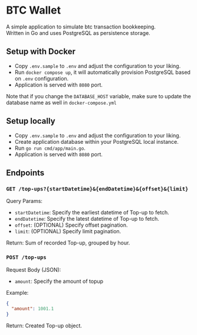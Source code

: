 # BTC Wallet
A simple application to simulate btc transaction bookkeeping.  
Written in Go and uses PostgreSQL as persistence storage.

## Setup with Docker
- Copy `.env.sample` to `.env` and adjust the configuration to your liking.
- Run `docker compose up`, it will automatically provision PostgreSQL based on `.env` configuration.
- Application is served with `8080` port.

Note that if you change the `DATABASE_HOST` variable, make sure to update the database name as well in `docker-compose.yml`

## Setup locally
- Copy `.env.sample` to `.env` and adjust the configuration to your liking.
- Create application database within your PostgreSQL local instance.
- Run `go run cmd/app/main.go`.
- Application is served with `8080` port.

## Endpoints
### `GET /top-ups?{startDatetime}&{endDatetime}&{offset}&{limit}`
Query Params:
- `startDatetime`: Specify the earliest datetime of Top-up to fetch.
- `endDatetime`: Specify the latest datetime of Top-up to fetch.
- `offset`: (OPTIONAL) Specify offset pagination.
- `limit`: (OPTIONAL) Specify limit pagination.

Return: Sum of recorded Top-up, grouped by hour.

### `POST /top-ups`
Request Body (JSON):
- `amount`: Specify the amount of topup

Example:
```json
{
  "amount": 1001.1
}
```

Return: Created Top-up object.
